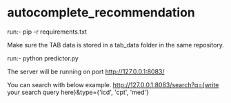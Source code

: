 # autocomplete_recommendation

run:- pip -r requirements.txt

Make sure the TAB data is stored in a tab_data folder in the same repository.

run:- python predictor.py

The server will be running on port http://127.0.0.1:8083/

You can search with below example.
http://127.0.0.1:8083/search?q={write your search query here}&type={'icd', 'cpt', 'med'}
